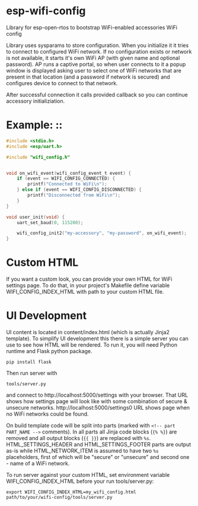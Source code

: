 # esp-wifi-config
Library for esp-open-rtos to bootstrap WiFi-enabled accessories WiFi config

Library uses sysparams to store configuration. When you initialize it
it tries to connect to configured WiFi network. If no configuration exists or
network is not available, it starts it's own WiFi AP (with given name and
optional password). AP runs a captive portal, so when user connects to it a
popup window is displayed asking user to select one of WiFi networks that are
present in that location (and a password if network is secured) and configures
device to connect to that network.

After successful connection it calls provided callback so you can continue
accessory initializiation.

# Example: ::

```c
#include <stdio.h>
#include <esp/uart.h>

#include "wifi_config.h"


void on_wifi_event(wifi_config_event_t event) {
    if (event == WIFI_CONFIG_CONNECTED) {
        printf("Connected to WiFi\n");
    } else if (event == WIFI_CONFIG_DISCONNECTED) {
        printf("Disconnected from WiFi\n");
    }
}

void user_init(void) {
    uart_set_baud(0, 115200);

    wifi_config_init2("my-accessory", "my-password", on_wifi_event);
}
```

# Custom HTML

If you want a custom look, you can provide your own HTML for WiFi settings page.
To do that, in your project's Makefile define variable WIFI_CONFIG_INDEX_HTML with
path to your custom HTML file.

# UI Development

UI content is located in content/index.html (which is actually Jinja2 template).
To simplify UI development this there is a simple server you can use to see
how HTML will be rendered. To run it, you will need Python runtime and Flask python
package.

    pip install flask

Then run server with

    tools/server.py

and connect to http://localhost:5000/settings with your browser. That URL shows
how settings page will look like with some combination of secure &amp; unsecure
networks. http://localhost:5000/settings0 URL shows page when no WiFi networks
could be found.

On build template code will be split into parts (marked with `<!-- part PART_NAME
-->` comments). In all parts all Jinja code blocks (`{% %}`) are removed and all
output blocks (`{{ }}`) are replaced with `%s`. HTML_SETTINGS_HEADER and
HTML_SETTINGS_FOOTER parts are output as-is while HTML_NETWORK_ITEM is assumed to
have two `%s` placeholders, first of which will be "secure" or "unsecure" and
second one - name of a WiFi network.

To run server against your custom HTML, set environment variable
WIFI_CONFIG_INDEX_HTML before your run tools/server.py:

    export WIFI_CONFIG_INDEX_HTML=my_wifi_config.html
    path/to/your/wifi-config/tools/server.py
